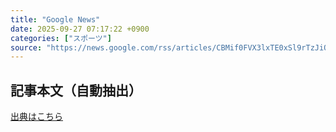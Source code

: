 ```yaml
---
title: "Google News"
date: 2025-09-27 07:17:22 +0900
categories: ["スポーツ"]
source: "https://news.google.com/rss/articles/CBMif0FVX3lxTE0xSl9rTzJiODg1QW1OdzdLUldzRnB1c1lXenRwUWhRTGl1d1pwMlAwWDFCb1NPdDdsSEVOSG8yQTZZcms3dV9DT2pRMzZmeW1nN3VjZ2syTFNta2RMSjJUV3Vwd1l3WmItUDY5UUZPNEdrU1dmQnFRX0l6VHJqcjg?oc=5"
---
```


## 記事本文（自動抽出）
<body class="y0K44d EA71Tc" id="readabilityBody"></body>

[出典はこちら](https://news.google.com/rss/articles/CBMif0FVX3lxTE0xSl9rTzJiODg1QW1OdzdLUldzRnB1c1lXenRwUWhRTGl1d1pwMlAwWDFCb1NPdDdsSEVOSG8yQTZZcms3dV9DT2pRMzZmeW1nN3VjZ2syTFNta2RMSjJUV3Vwd1l3WmItUDY5UUZPNEdrU1dmQnFRX0l6VHJqcjg?oc=5)
